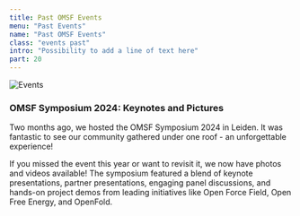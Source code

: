 ```yaml
---
title: Past OMSF Events
menu: "Past Events"
name: "Past OMSF Events"
class: "events past"
intro: "Possibility to add a line of text here"
part: 20
---
```


![Events](/images/event.svg)

### OMSF Symposium 2024: Keynotes and Pictures

Two months ago, we hosted the OMSF Symposium 2024 in Leiden. It was fantastic to see our community gathered under one roof - an unforgettable experience!

If you missed the event this year or want to revisit it, we now have photos and videos available! The symposium featured a blend of keynote presentations, partner presentations, engaging panel discussions, and hands-on project demos from leading initiatives like Open Force Field, Open Free Energy, and OpenFold.